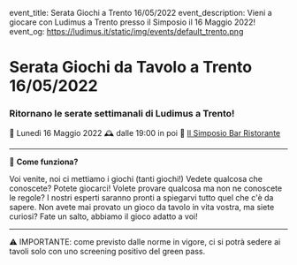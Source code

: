 event_title: Serata Giochi a Trento 16/05/2022
event_description: Vieni a giocare con Ludimus a Trento presso il Simposio il 16 Maggio 2022!
event_og: https://ludimus.it/static/img/events/default_trento.png

# Serata Giochi da Tavolo a Trento 16/05/2022

### Ritornano le serate settimanali di Ludimus a Trento!

📅 Lunedì 16 Maggio 2022
🕰 dalle 19:00 in poi
📍 [Il Simposio Bar Ristorante](https://g.page/ilsimposiotrento?share)

---

🎲 **Come funziona?**

Voi venite, noi ci mettiamo i giochi (tanti giochi!)
Vedete qualcosa che conoscete? Potete giocarci!
Volete provare qualcosa ma non ne conoscete le regole? I nostri esperti saranno pronti a spiegarvi tutto quel che c'è da sapere.
Non avete mai provato un gioco da tavolo in vita vostra, ma siete curiosi? Fate un salto, abbiamo il gioco adatto a voi!

---
⚠️ IMPORTANTE: come previsto dalle norme in vigore, ci si potrà sedere ai tavoli solo con uno screening positivo del green pass.

